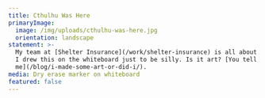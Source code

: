 ```yaml
---
title: Cthulhu Was Here
primaryImage:
  image: /img/uploads/cthulhu-was-here.jpg
  orientation: landscape
statement: >-
  My team at [Shelter Insurance](/work/shelter-insurance) is all about Cthulhu.
  I drew this on the whiteboard just to be silly. Is it art? [You tell
  me](/blog/i-made-some-art-or-did-i/).
media: Dry erase marker on whiteboard
featured: false
---
```


